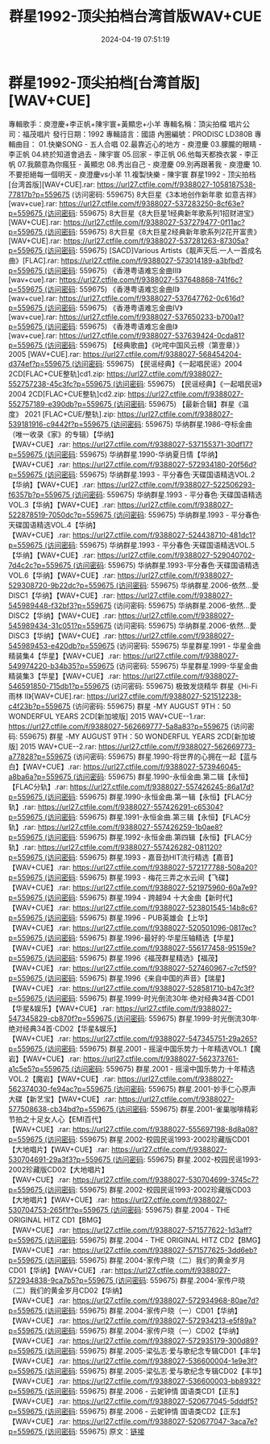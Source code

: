﻿---
title: 群星1992-顶尖拍档台湾首版WAV+CUE
date: 2024-04-19 07:51:19
categories: WAV车载音乐、镜像
tags: 华语中文
---
# 群星1992-顶尖拍档[台湾首版][WAV+CUE]

專輯歌手：庾澄慶+李正帆+陳宇寰+黃顯忠+小羊
專輯名稱：頂尖拍檔
唱片公司：福茂唱片
發行日期：1992
專輯語言：國語
內圈編號：PRODISC LD380B
專輯曲目：
01.快樂SONG - 五人合唱
02.最靠近心的地方 - 庾澄慶
03.朦朧的眼睛 - 李正帆
04.終於知道會過去 - 陳宇寰
05.回家 - 李正帆
06.他每天都換衣裳 - 李正帆
07.我願意為你瘋狂 - 黃顯忠
08.秀出自己 - 庾澄慶
09.別再跟著我 - 庾澄慶
10.不要拒絕每一個明天 - 庾澄慶vs小羊
11.複製快樂 - 陳宇寰
群星1992 - 顶尖拍档[台湾首版][WAV+CUE].rar: https://url27.ctfile.com/f/9388027-1058187538-77817b?p=559675
(访问密码: 559675)
8大巨星《3本地创作新年歌 如意吉祥》[wav+cue].rar: https://url27.ctfile.com/f/9388027-537283250-8cf63e?p=559675 (访问密码:
559675)
8大巨星《8大巨星1经典新年歌系列1招财进宝》[WAV+CUE].rar: https://url27.ctfile.com/f/9388027-537279477-0f11ac?p=559675 (访问密码:
559675)
8大巨星《8大巨星2经典新年歌系列2花开富贵》[WAV+CUE].rar: https://url27.ctfile.com/f/9388027-537281263-87305a?p=559675 (访问密码:
559675)
[SACD]Various
Artists《靓声天后.一人一首成名曲》[FLAC].rar: https://url27.ctfile.com/f/9388027-573014189-a3bfbd?p=559675 (访问密码:
559675)
《香港粤语难忘金曲III》[wav+cue].rar: https://url27.ctfile.com/f/9388027-537648868-741f6c?p=559675 (访问密码:
559675)
《香港粤语难忘金曲II》[wav+cue].rar: https://url27.ctfile.com/f/9388027-537647762-0c616d?p=559675 (访问密码:
559675)
《香港粤语难忘金曲IV》[wav+cue].rar: https://url27.ctfile.com/f/9388027-537650233-b700a1?p=559675 (访问密码:
559675)
《香港粤语难忘金曲I》[wav+cue].rar: https://url27.ctfile.com/f/9388027-537639424-0cda81?p=559675 (访问密码:
559675)
【经典歌曲】《叱咤中国风云榜（第壹章）》 2005
[WAV+CUE].rar: https://url27.ctfile.com/f/9388027-568454204-d374ef?p=559675 (访问密码:
559675)
【民谣经典】《一起唱民谣》2004
2CD[FLAC+CUE整轨]cd1.zip: https://url27.ctfile.com/f/9388027-552757238-45c3fc?p=559675 (访问密码:
559675)
【民谣经典】《一起唱民谣》2004
2CD[FLAC+CUE整轨]cd2.zip: https://url27.ctfile.com/f/9388027-552757189-e390db?p=559675 (访问密码:
559675)
【最新合辑】群星《温度》 2021 [FLAC+CUE/整轨].zip: https://url27.ctfile.com/f/9388027-539181916-c9442f?p=559675 (访问密码:
559675)
华纳群星.1986-夺标金曲（唯一收录《家》的专辑）【华纳】【WAV+CUE】.rar: https://url27.ctfile.com/f/9388027-537155371-30df17?p=559675 (访问密码:
559675)
华纳群星.1990-华纳夏日情【华纳】【WAV+CUE】.rar: https://url27.ctfile.com/f/9388027-572934180-20f56d?p=559675 (访问密码:
559675)
华纳群星.1993 -
平分春色·天碟国语精选VOL.2【华纳】【WAV+CUE】.rar: https://url27.ctfile.com/f/9388027-522506293-f6357b?p=559675 (访问密码:
559675)
华纳群星.1993 -
平分春色·天碟国语精选VOL.3【华纳】【WAV+CUE】.rar: https://url27.ctfile.com/f/9388027-522878519-7050dc?p=559675 (访问密码:
559675)
华纳群星.1993 -
平分春色·天碟国语精选VOL.4【华纳】【WAV+CUE】.rar: https://url27.ctfile.com/f/9388027-524438710-481dc1?p=559675 (访问密码:
559675)
华纳群星.1993 -
平分春色·天碟国语精选VOL.5【华纳】【WAV+CUE】.rar: https://url27.ctfile.com/f/9388027-529040702-7d4c2c?p=559675 (访问密码:
559675)
华纳群星.1993-平分春色·天碟国语精选VOL.6【华纳】【WAV+CUE】.rar: https://url27.ctfile.com/f/9388027-529308720-9b22dc?p=559675 (访问密码:
559675)
华纳群星.2006-依然...愛DISC1【华纳】【WAV+CUE】.rar: https://url27.ctfile.com/f/9388027-545989448-f32bf3?p=559675
(访问密码: 559675)
华纳群星.2006-依然...愛DISC2【华纳】【WAV+CUE】.rar: https://url27.ctfile.com/f/9388027-545989434-31c051?p=559675
(访问密码: 559675)
华纳群星.2006-依然...愛DISC3【华纳】【WAV+CUE】.rar: https://url27.ctfile.com/f/9388027-545989453-e420db?p=559675
(访问密码: 559675)
华星群星.1991 - 华星金曲精装集4【华星】【WAV+CUE】.rar: https://url27.ctfile.com/f/9388027-549974220-b34b35?p=559675
(访问密码: 559675)
华星群星.1999-华星金曲精装集3【华星】【WAV+CUE】.rar: https://url27.ctfile.com/f/9388027-546591850-715db1?p=559675
(访问密码: 559675)
极致发烧精华 群星《Hi-Fi雨林 II》[WAV+CUE].rar: https://url27.ctfile.com/f/9388027-521512238-c4f23b?p=559675
(访问密码: 559675)
群星 -MY AUGUST 9TH：50 WONDERFUL YEARS 2CD[新加坡版] 2015
WAV+CUE--1.rar: https://url27.ctfile.com/f/9388027-562669777-5a8a83?p=559675
(访问密码: 559675)
群星 -MY AUGUST 9TH：50 WONDERFUL YEARS 2CD[新加坡版] 2015
WAV+CUE--2.rar: https://url27.ctfile.com/f/9388027-562669773-a77828?p=559675
(访问密码: 559675)
群星.1990-将世界的心拥在一起【蓝与白】【WAV+CUE】.rar: https://url27.ctfile.com/f/9388027-573946045-a8ba6a?p=559675 (访问密码:
559675)
群星.1990-永恒金曲.第二辑【永恒】【FLAC分轨】.rar: https://url27.ctfile.com/f/9388027-557426245-86a17d?p=559675 (访问密码:
559675)
群星.1990-永恒金曲.第一辑【永恒】【FLAC分轨】.rar: https://url27.ctfile.com/f/9388027-557426291-c65304?p=559675 (访问密码:
559675)
群星.1991-永恒金曲.第三辑【永恒】【FLAC分轨】.rar: https://url27.ctfile.com/f/9388027-557426259-1b0ae8?p=559675 (访问密码:
559675)
群星.1992-永恒金曲.第四辑【永恒】【FLAC分轨】.rar: https://url27.ctfile.com/f/9388027-557426282-081120?p=559675 (访问密码:
559675)
群星.1993 - 嘉音劲HIT流行精选【嘉音】【WAV+CUE】.rar: https://url27.ctfile.com/f/9388027-572177788-508a20?p=559675 (访问密码:
559675)
群星.1993 - 梅花三弄之水云间【飞碟】【WAV+CUE】.rar: https://url27.ctfile.com/f/9388027-521975960-60a7e9?p=559675 (访问密码:
559675)
群星.1994 - 跨越94 十大金曲【新时代】【WAV+CUE】.rar: https://url27.ctfile.com/f/9388027-523801545-14b8c6?p=559675 (访问密码:
559675)
群星.1996 - PUB英雄会【上华】【WAV+CUE】.rar: https://url27.ctfile.com/f/9388027-520501096-0817ec?p=559675 (访问密码:
559675)
群星.1996-最好的·华星压轴精选【华星】【WAV+CUE】.rar: https://url27.ctfile.com/f/9388027-556177458-95159e?p=559675 (访问密码:
559675)
群星.1996《福茂群星精选》【福茂】【WAV+CUE】.rar: https://url27.ctfile.com/f/9388027-527460967-c7cf59?p=559675 (访问密码:
559675)
群星.1996《来自中国的声音》【瑞星】【WAV+CUE】.rar: https://url27.ctfile.com/f/9388027-528581710-b47c3f?p=559675 (访问密码:
559675)
群星.1999-时光倒流30年·绝对经典34首·CD01【华星&娱乐】【WAV+CUE】.rar: https://url27.ctfile.com/f/9388027-547345829-cb870f?p=559675 (访问密码:
559675)
群星.1999-时光倒流30年·绝对经典34首·CD02【华星&娱乐】【WAV+CUE】.rar: https://url27.ctfile.com/f/9388027-547345751-29a265?p=559675 (访问密码:
559675)
群星.2001 -
摇滚中国乐势力·十年精选VOL.1【魔岩】【WAV+CUE】.rar: https://url27.ctfile.com/f/9388027-562373761-a1c5e5?p=559675 (访问密码:
559675)
群星.2001 -
摇滚中国乐势力·十年精选VOL.2【魔岩】【WAV+CUE】.rar: https://url27.ctfile.com/f/9388027-562374030-fe94ac?p=559675 (访问密码:
559675)
群星.2001-妙手仁心原声大碟【新艺宝】【WAV+CUE】.rar: https://url27.ctfile.com/f/9388027-577508638-cb34bd?p=559675 (访问密码:
559675)
群星.2001-雀巢咖啡精彩节拍之十足女人心【EMI百代】【WAV+CUE】.rar: https://url27.ctfile.com/f/9388027-555697198-8d8a08?p=559675 (访问密码:
559675)
群星.2002-校园民谣1993-2002珍藏版CD01【大地唱片】【WAV+CUE】.rar: https://url27.ctfile.com/f/9388027-530704691-29a3f3?p=559675 (访问密码:
559675)
群星.2002-校园民谣1993-2002珍藏版CD02【大地唱片】【WAV+CUE】.rar: https://url27.ctfile.com/f/9388027-530704699-3745c7?p=559675 (访问密码:
559675)
群星.2002-校园民谣1993-2002珍藏版CD03【大地唱片】【WAV+CUE】.rar: https://url27.ctfile.com/f/9388027-530704753-265f1f?p=559675 (访问密码:
559675)
群星.2004 - THE ORIGINAL HITZ
CD1【BMG】【WAV+CUE】.rar: https://url27.ctfile.com/f/9388027-571577622-1d3aff?p=559675 (访问密码:
559675)
群星.2004 - THE ORIGINAL HITZ
CD2【BMG】【WAV+CUE】.rar: https://url27.ctfile.com/f/9388027-571577625-3dd6eb?p=559675 (访问密码:
559675)
群星.2004-家传户晓（二）我们的黄金岁月CD01【华纳】【WAV+CUE】.rar: https://url27.ctfile.com/f/9388027-572934838-9ca7b5?p=559675 (访问密码:
559675)
群星.2004-家传户晓（二）我们的黄金岁月CD02【华纳】【WAV+CUE】.rar: https://url27.ctfile.com/f/9388027-572934968-80ae7d?p=559675 (访问密码:
559675)
群星.2004-家传户晓（一）CD01【华纳】【WAV+CUE】.rar: https://url27.ctfile.com/f/9388027-572934213-e5f89a?p=559675 (访问密码:
559675)
群星.2004-家传户晓（一）CD02【华纳】【WAV+CUE】.rar: https://url27.ctfile.com/f/9388027-572935179-300d89?p=559675 (访问密码:
559675)
群星.2005-梁弘志·爱与歌纪念专辑CD01【丰华】【WAV+CUE】.rar: https://url27.ctfile.com/f/9388027-536600004-1e9e3f?p=559675 (访问密码:
559675)
群星.2005-梁弘志·爱与歌纪念专辑CD02【丰华】【WAV+CUE】.rar: https://url27.ctfile.com/f/9388027-536600003-bb8932?p=559675 (访问密码:
559675)
群星.2006 - 云妮钟情
国语类CD1【正东】【WAV+CUE】.rar: https://url27.ctfile.com/f/9388027-520677045-5dddf5?p=559675 (访问密码:
559675)
群星.2006 - 云妮钟情
国语类CD2【正东】【WAV+CUE】.rar: https://url27.ctfile.com/f/9388027-520677047-3aca7e?p=559675 (访问密码:
559675)
原文：[链接](https://blog.sina.com.cn/s/blog_1647c7e760103158c.html)